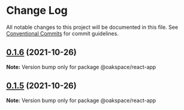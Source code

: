 # Change Log

All notable changes to this project will be documented in this file.
See [Conventional Commits](https://conventionalcommits.org) for commit guidelines.

## [0.1.6](https://github.com/oak93/lerna-ga-demo/compare/@oakspace/react-app@0.1.5...@oakspace/react-app@0.1.6) (2021-10-26)

**Note:** Version bump only for package @oakspace/react-app





## [0.1.5](https://github.com/oak93/lerna-ga-demo/compare/@oakspace/react-app@0.1.4...@oakspace/react-app@0.1.5) (2021-10-26)

**Note:** Version bump only for package @oakspace/react-app
